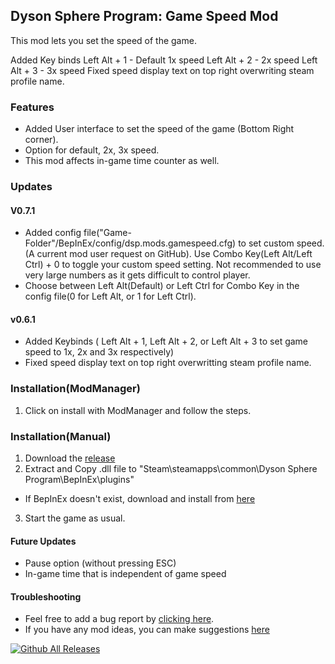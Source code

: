 ## Dyson Sphere Program: Game Speed Mod   
This mod lets you set the speed of the game.

Added Key binds
Left Alt + 1 - Default 1x speed
Left Alt + 2 - 2x speed
Left Alt + 3 - 3x speed
Fixed speed display text on top right overwriting steam profile name.

### Features
- Added User interface to set the speed of the game (Bottom Right corner).
- Option for default, 2x, 3x speed.
- This mod affects in-game time counter as well.

### Updates
#### V0.7.1
- Added config file("Game-Folder"/BepInEx/config/dsp.mods.gamespeed.cfg) to set custom speed.(A current mod user request on GitHub). Use Combo Key(Left Alt/Left Ctrl) + 0 to toggle your custom speed setting. Not recommended to use very large numbers as it gets difficult to control player.
- Choose between Left Alt(Default) or Left Ctrl for Combo Key in the config file(0 for Left Alt, or 1 for Left Ctrl). 

#### v0.6.1
- Added Keybinds ( Left Alt + 1, Left Alt + 2, or Left Alt + 3 to set game speed to 1x, 2x and 3x respectively)
- Fixed speed display text on top right overwritting steam profile name.

### Installation(ModManager)
1. Click on install with ModManager and follow the steps.

### Installation(Manual)
1. Download the [release](https://github.com/dsp-mods/DSP-game-speed/releases/tag/v0.6.1)
2. Extract and Copy .dll file to "Steam\steamapps\common\Dyson Sphere Program\BepInEx\plugins"
 - If BepInEx doesn't exist, download and install from [here](https://bepinex.github.io/bepinex_docs/master/articles/user_guide/installation/index.html?tabs=tabid-win)
3. Start the game as usual. 

#### Future Updates 
- Pause option (without pressing ESC)
- In-game time that is independent of game speed

#### Troubleshooting
- Feel free to add a bug report by [clicking here](https://github.com/dsp-mods/DSP-game-speed/issues/new?assignees=&labels=bug%2C+help+wanted&template=bug_report.md&title=%5BBUG%5D+).
- If you have any mod ideas, you can make suggestions [here](https://github.com/dsp-mods/DSP-game-speed/issues/new?assignees=&labels=enhancement&template=feature-mod-request.md&title=%5BFeature+Request%5D)

[![Github All Releases](https://img.shields.io/github/downloads/dsp-mods/DSP-game-speed/total.svg)]()
